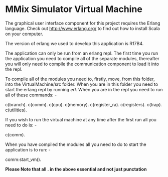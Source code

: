 MMix Simulator Virtual Machine
==============================

The graphical user interface component for this project requires the Erlang language. Check out http://www.erlang.org/ to find out how to install Scala on your computer.

The version of erlang we used to develop this application is R17B4.

The application can only be run from an erlang repl. The first time you run the application you need to compile all of the separate modules, thereafter you will only need to compile the communication component to load it into the repl.

To compile all of the modules you need to, firstly, move, from this folder, into the VirtualMachine/src folder. When you are in this folder you need to start the erlang repl by running *erl*. When you are in the repl you need to run all of these commands: -

c(branch).
c(comm).
c(cpu).
c(memory).
c(register_ra).
c(registers).
c(trap).
c(utilities).

If you wish to run the virtual machine at any time after the first run all you need to do is: -

c(comm).

When you have compiled the modules all you need to do to start the application is to run: -

comm:start_vm().


**Please Note that all . in the above essential and not just punctation**